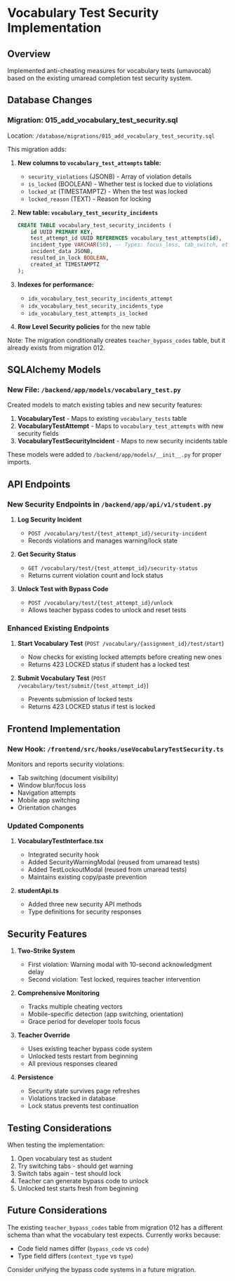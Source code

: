 # Vocabulary Test Security Implementation

## Overview
Implemented anti-cheating measures for vocabulary tests (umavocab) based on the existing umaread completion test security system.

## Database Changes

### Migration: 015_add_vocabulary_test_security.sql
Location: `/database/migrations/015_add_vocabulary_test_security.sql`

This migration adds:

1. **New columns to `vocabulary_test_attempts` table:**
   - `security_violations` (JSONB) - Array of violation details
   - `is_locked` (BOOLEAN) - Whether test is locked due to violations
   - `locked_at` (TIMESTAMPTZ) - When the test was locked
   - `locked_reason` (TEXT) - Reason for locking

2. **New table: `vocabulary_test_security_incidents`**
   ```sql
   CREATE TABLE vocabulary_test_security_incidents (
       id UUID PRIMARY KEY,
       test_attempt_id UUID REFERENCES vocabulary_test_attempts(id),
       incident_type VARCHAR(50), -- Types: focus_loss, tab_switch, etc.
       incident_data JSONB,
       resulted_in_lock BOOLEAN,
       created_at TIMESTAMPTZ
   );
   ```

3. **Indexes for performance:**
   - `idx_vocabulary_test_security_incidents_attempt`
   - `idx_vocabulary_test_security_incidents_type`
   - `idx_vocabulary_test_attempts_is_locked`

4. **Row Level Security policies** for the new table

Note: The migration conditionally creates `teacher_bypass_codes` table, but it already exists from migration 012.

## SQLAlchemy Models

### New File: `/backend/app/models/vocabulary_test.py`
Created models to match existing tables and new security features:

1. **VocabularyTest** - Maps to existing `vocabulary_tests` table
2. **VocabularyTestAttempt** - Maps to `vocabulary_test_attempts` with new security fields
3. **VocabularyTestSecurityIncident** - Maps to new security incidents table

These models were added to `/backend/app/models/__init__.py` for proper imports.

## API Endpoints

### New Security Endpoints in `/backend/app/api/v1/student.py`

1. **Log Security Incident**
   - `POST /vocabulary/test/{test_attempt_id}/security-incident`
   - Records violations and manages warning/lock state

2. **Get Security Status**
   - `GET /vocabulary/test/{test_attempt_id}/security-status`
   - Returns current violation count and lock status

3. **Unlock Test with Bypass Code**
   - `POST /vocabulary/test/{test_attempt_id}/unlock`
   - Allows teacher bypass codes to unlock and reset tests

### Enhanced Existing Endpoints

1. **Start Vocabulary Test** (`POST /vocabulary/{assignment_id}/test/start`)
   - Now checks for existing locked attempts before creating new ones
   - Returns 423 LOCKED status if student has a locked test

2. **Submit Vocabulary Test** (`POST /vocabulary/test/submit/{test_attempt_id}`)
   - Prevents submission of locked tests
   - Returns 423 LOCKED status if test is locked

## Frontend Implementation

### New Hook: `/frontend/src/hooks/useVocabularyTestSecurity.ts`
Monitors and reports security violations:
- Tab switching (document visibility)
- Window blur/focus loss
- Navigation attempts
- Mobile app switching
- Orientation changes

### Updated Components

1. **VocabularyTestInterface.tsx**
   - Integrated security hook
   - Added SecurityWarningModal (reused from umaread tests)
   - Added TestLockoutModal (reused from umaread tests)
   - Maintains existing copy/paste prevention

2. **studentApi.ts**
   - Added three new security API methods
   - Type definitions for security responses

## Security Features

1. **Two-Strike System**
   - First violation: Warning modal with 10-second acknowledgment delay
   - Second violation: Test locked, requires teacher intervention

2. **Comprehensive Monitoring**
   - Tracks multiple cheating vectors
   - Mobile-specific detection (app switching, orientation)
   - Grace period for developer tools focus

3. **Teacher Override**
   - Uses existing teacher bypass code system
   - Unlocked tests restart from beginning
   - All previous responses cleared

4. **Persistence**
   - Security state survives page refreshes
   - Violations tracked in database
   - Lock status prevents test continuation

## Testing Considerations

When testing the implementation:
1. Open vocabulary test as student
2. Try switching tabs - should get warning
3. Switch tabs again - test should lock
4. Teacher can generate bypass code to unlock
5. Unlocked test starts fresh from beginning

## Future Considerations

The existing `teacher_bypass_codes` table from migration 012 has a different schema than what the vocabulary test expects. Currently works because:
- Code field names differ (`bypass_code` vs `code`)
- Type field differs (`context_type` vs `type`)

Consider unifying the bypass code systems in a future migration.